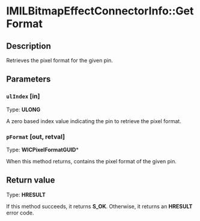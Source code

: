 # IMILBitmapEffectConnectorInfo::GetFormat

## Description

Retrieves the pixel format for the given pin.

## Parameters

### `ulIndex` [in]

Type: **ULONG**

A zero based index value indicating the pin to retrieve the pixel format.

### `pFormat` [out, retval]

Type: **WICPixelFormatGUID***

When this method returns, contains the pixel format of the given pin.

## Return value

Type: **HRESULT**

If this method succeeds, it returns **S_OK**. Otherwise, it returns an **HRESULT** error code.